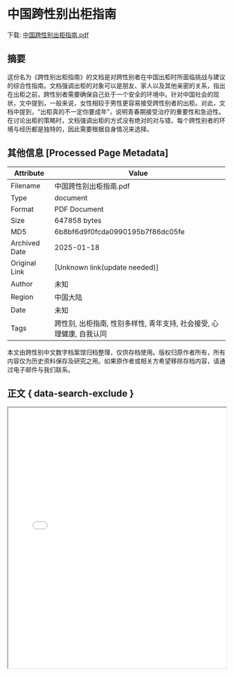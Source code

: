 # 中国跨性别出柜指南

<!-- tcd_download_link -->
下载: <a href="中国跨性别出柜指南.pdf" download>中国跨性别出柜指南.pdf</a>
<!-- tcd_download_link_end -->

## 摘要

<!-- tcd_abstract -->
这份名为《跨性别出柜指南》的文档是对跨性别者在中国出柜时所面临挑战与建议的综合性指南。文档强调出柜的对象可以是朋友、家人以及其他亲密的关系，指出在出柜之前，跨性别者需要确保自己处于一个安全的环境中。针对中国社会的现状，文中提到，一般来说，女性相较于男性更容易接受跨性别者的出柜。对此，文档中提到，“出柜真的不一定你要成年”，说明青春期接受治疗的重要性和急迫性。在讨论出柜的策略时，文档强调出柜的方式没有绝对的对与错，每个跨性别者的环境与经历都是独特的，因此需要根据自身情况来选择。

<!-- tcd_abstract_end -->

## 其他信息 [Processed Page Metadata]

| Attribute       | Value                                  |
|-----------------|----------------------------------------|
| Filename        | 中国跨性别出柜指南.pdf                             |
| Type            | document                                 |
| Format          | PDF Document                               |
| Size            | 647858 bytes                           |
| MD5             | 6b8bf6d9f0fcda0990195b7f86dc05fe                                  |
| Archived Date   | 2025-01-18                             |
| Original Link   | [Unknown link(update needed)]                         |
| Author          | 未知                               |
| Region          | 中国大陆                               |
| Date            | 未知                                 |
| Tags            | 跨性别, 出柜指南, 性别多样性, 青年支持, 社会接受, 心理健康, 自我认同                                 |

本文由跨性别中文数字档案馆归档整理，仅供存档使用。版权归原作者所有，所有内容仅为历史资料保存及研究之用。如果原作者或相关方希望移除存档内容，请通过电子邮件与我们联系。

## 正文 { data-search-exclude }

<!-- tcd_main_text -->
<iframe src="../中国跨性别出柜指南.pdf" width="100%" height="600px">
    <p>无法显示PDF，请下载查看。</p>
</iframe>
<!-- tcd_main_text_end -->

